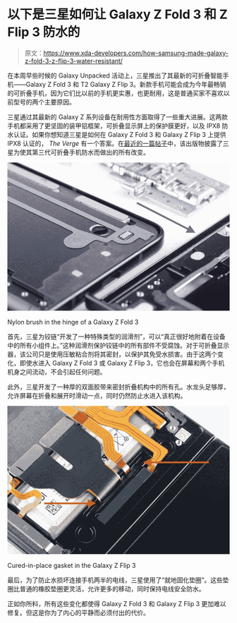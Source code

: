 # 以下是三星如何让 Galaxy Z Fold 3 和 Z Flip 3 防水的

> 原文：<https://www.xda-developers.com/how-samsung-made-galaxy-z-fold-3-z-flip-3-water-resistant/>

在本周早些时候的 Galaxy Unpacked 活动上，三星推出了其最新的可折叠智能手机——Galaxy Z Fold 3 和 T2 Galaxy Z Flip 3。新款手机可能会成为今年最畅销的可折叠手机，因为它们比以前的手机更实惠，也更耐用，这是普通买家不喜欢以前型号的两个主要原因。

三星通过其最新的 Galaxy Z 系列设备在耐用性方面取得了一些重大进展。这两款手机都采用了更坚固的装甲铝框架，可折叠显示屏上的保护膜更好，以及 IPX8 防水认证。如果你想知道三星是如何在 Galaxy Z Fold 3 和 Galaxy Z Flip 3 上提供 IPX8 认证的， *The Verge* 有一个答案。在[最近的一篇帖子](https://www.theverge.com/22619139/samsung-galaxy-z-fold-3-flip-screen-durability-waterproof-aluminum)中，该出版物披露了三星为使其第三代可折叠手机防水而做出的所有改变。

 <picture>![Nylon brush in the Samsung Galaxy Z Fold 3's hinge](img/b8e057a57fcc35e994f254f1112b24cd.png)</picture> 

Nylon brush in the hinge of a Galaxy Z Fold 3

首先，三星为铰链“开发了一种特殊类型的润滑剂”，可以“真正很好地附着在设备中的所有小组件上。”这种润滑剂保护铰链中的所有部件不受腐蚀。对于可折叠显示器，该公司只是使用压敏粘合剂将其密封，以保护其免受水损害。由于这两个变化，即使水进入 Galaxy Z Fold 3 或 Galaxy Z Flip 3，它也会在屏幕和两个手机机身之间流动，不会引起任何问题。

此外，三星开发了一种厚的双面胶带来密封折叠机构中的所有孔。水龙头足够厚，允许屏幕在折叠和展开时滑动一点，同时仍然防止水进入该机构。

 <picture>![New cured in place gasket in Galaxy Z Flip 3](img/1da935b46df9739ec46774f4567f0d70.png)</picture> 

Cured-in-place gasket in the Galaxy Z Flip 3

最后，为了防止水损坏连接手机两半的电线，三星使用了“就地固化垫圈”。这些垫圈比普通的橡胶垫圈更灵活，允许更多的移动，同时保持电线安全防水。

正如你所料，所有这些变化都使得 Galaxy Z Fold 3 和 Galaxy Z Flip 3 更加难以修复。但这是你为了内心的平静而必须付出的代价。